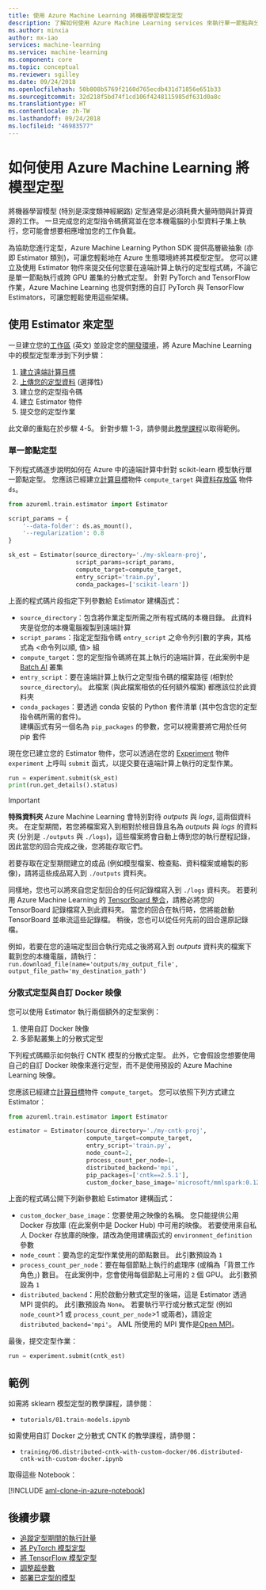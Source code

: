 ```yaml
---
title: 使用 Azure Machine Learning 將機器學習模型定型
description: 了解如何使用 Azure Machine Learning services 來執行單一節點與分散式傳統機器學習與深度學習模型的定型
ms.author: minxia
author: mx-iao
services: machine-learning
ms.service: machine-learning
ms.component: core
ms.topic: conceptual
ms.reviewer: sgilley
ms.date: 09/24/2018
ms.openlocfilehash: 50b808b5769f2160d765ecdb431d71856e651b33
ms.sourcegitcommit: 32d218f5bd74f1cd106f4248115985df631d0a8c
ms.translationtype: HT
ms.contentlocale: zh-TW
ms.lasthandoff: 09/24/2018
ms.locfileid: "46983577"
---
```

# <a name="how-to-train-models-with-azure-machine-learning"></a>如何使用 Azure Machine Learning 將模型定型

將機器學習模型 (特別是深度類神經網路) 定型通常是必須耗費大量時間與計算資源的工作。 一旦完成您的定型指令碼撰寫並在您本機電腦的小型資料子集上執行，您可能會想要相應增加您的工作負載。

為協助您進行定型，Azure Machine Learning Python SDK 提供高層級抽象 (亦即 Estimator 類別)，可讓您輕鬆地在 Azure 生態環境終將其模型定型。 您可以建立及使用 Estimator 物件來提交任何您要在遠端計算上執行的定型程式碼，不論它是單一節點執行或跨 GPU 叢集的分散式定型。 針對 PyTorch and TensorFlow 作業，Azure Machine Learning 也提供對應的自訂 PyTorch 與 TensorFlow Estimators，可讓您輕鬆使用這些架構。

## <a name="train-with-an-estimator"></a>使用 Estimator 來定型

一旦建立您的[工作區](https://docs.microsoft.com/azure/machine-learning/service/concept-azure-machine-learning-architecture#workspace) \(英文\) 並設定您的[開發環境](how-to-configure-environment.md)，將 Azure Machine Learning 中的模型定型牽涉到下列步驟：  
1. [建立遠端計算目標](how-to-set-up-training-targets.md)
2. [上傳您的定型資料](how-to-access-data.md) (選擇性)
3. 建立您的定型指令碼
4. 建立 Estimator 物件
5. 提交您的定型作業

此文章的重點在於步驟 4-5。 針對步驟 1-3，請參閱此[教學課程](tutorial-train-models-with-aml.md)以取得範例。

### <a name="single-node-training"></a>單一節點定型

下列程式碼逐步說明如何在 Azure 中的遠端計算中針對 scikit-learn 模型執行單一節點定型。 您應該已經建立[計算目標](how-to-set-up-training-targets.md#batch)物件 `compute_target` 與[資料存放區](how-to-access-data.md) 物件 `ds`。

```Python
from azureml.train.estimator import Estimator

script_params = {
    '--data-folder': ds.as_mount(),
    '--regularization': 0.8
}

sk_est = Estimator(source_directory='./my-sklearn-proj',
                   script_params=script_params,
                   compute_target=compute_target,
                   entry_script='train.py',
                   conda_packages=['scikit-learn'])
```

上面的程式碼片段指定下列參數給 Estimator 建構函式：
* `source_directory`：包含將作業定型所需之所有程式碼的本機目錄。 此資料夾是從您的本機電腦複製到遠端計算 
* `script_params`：指定定型指令碼 `entry_script` 之命令列引數的字典，其格式為 <命令列以順, 值> 組
* `compute_target`：您的定型指令碼將在其上執行的遠端計算，在此案例中是 [Batch AI](how-to-set-up-training-targets.md#batch) 叢集
* `entry_script`：要在遠端計算上執行之定型指令碼的檔案路徑 (相對於 `source_directory`)。 此檔案 (與此檔案相依的任何額外檔案) 都應該位於此資料夾
* `conda_packages`：要透過 conda 安裝的 Python 套件清單 (其中包含您的定型指令碼所需的套件)。  
建構函式有另一個名為 `pip_packages` 的參數，您可以視需要將它用於任何 pip 套件

現在您已建立您的 Estimator 物件，您可以透過在您的 [Experiment](concept-azure-machine-learning-architecture.md#experiment) 物件 `experiment` 上呼叫 `submit` 函式，以提交要在遠端計算上執行的定型作業。 

```Python
run = experiment.submit(sk_est)
print(run.get_details().status)
```

> [!IMPORTANT]
> **特殊資料夾** Azure Machine Learning 會特別對待 *outputs* 與 *logs*, 這兩個資料夾。 在定型期間，若您將檔案寫入到相對於根目錄且名為 *outputs* 與 *logs* 的資料夾 (分別是 `./outputs` 與 `./logs`)，這些檔案將會自動上傳到您的執行歷程記錄，因此當您的回合完成之後，您將能存取它們。 
>
> 若要存取在定型期間建立的成品 (例如模型檔案、檢查點、資料檔案或繪製的影像)，請將這些成品寫入到 `./outputs` 資料夾。
>
> 同樣地，您也可以將來自您定型回合的任何記錄檔寫入到 `./logs` 資料夾。 若要利用 Azure Machine Learning 的 [TensorBoard 整合](https://aka.ms/aml-notebook-tb)，請務必將您的 TensorBoard 記錄檔寫入到此資料夾。 當您的回合在執行時，您將能啟動 TensorBoard 並串流這些記錄檔。  稍後，您也可以從任何先前的回合還原記錄檔。
>
> 例如，若要在您的遠端定型回合執行完成之後將寫入到 *outputs* 資料夾的檔案下載到您的本機電腦，請執行：`run.download_file(name='outputs/my_output_file', output_file_path='my_destination_path')`

### <a name="distributed-training-and-custom-docker-images"></a>分散式定型與自訂 Docker 映像

您可以使用 Estimator 執行兩個額外的定型案例：
1. 使用自訂 Docker 映像
2. 多節點叢集上的分散式定型

下列程式碼顯示如何執行 CNTK 模型的分散式定型。 此外，它會假設您想要使用自己的自訂 Docker 映像來進行定型，而不是使用預設的 Azure Machine Learning 映像。

您應該已經建立[計算目標](how-to-set-up-training-targets.md#batch)物件 `compute_target`。 您可以依照下列方式建立 Estimator：

```Python
from azureml.train.estimator import Estimator

estimator = Estimator(source_directory='./my-cntk-proj',
                      compute_target=compute_target,
                      entry_script='train.py',
                      node_count=2,
                      process_count_per_node=1,
                      distributed_backend='mpi',     
                      pip_packages=['cntk==2.5.1'],
                      custom_docker_base_image='microsoft/mmlspark:0.12')
```

上面的程式碼公開下列新參數給 Estimator 建構函式：
* `custom_docker_base_image`：您要使用之映像的名稱。 您只能提供公用 Docker 存放庫 (在此案例中是 Docker Hub) 中可用的映像。 若要使用來自私人 Docker 存放庫的映像，請改為使用建構函式的 `environment_definition` 參數
* `node_count`：要為您的定型作業使用的節點數目。 此引數預設為 `1`
* `process_count_per_node`：要在每個節點上執行的處理序 (或稱為「背景工作角色」) 數目。 在此案例中，您會使用每個節點上可用的 `2` 個 GPU。 此引數預設為 `1`
* `distributed_backend`：用於啟動分散式定型的後端，這是 Estimator 透過 MPI 提供的。 此引數預設為 `None`。 若要執行平行或分散式定型 (例如 `node_count`>1 或 `process_count_per_node`>1 或兩者)，請設定 `distributed_backend='mpi'`。 AML 所使用的 MPI 實作是[Open MPI](https://www.open-mpi.org/)。

最後，提交定型作業：
```Python
run = experiment.submit(cntk_est)
```

## <a name="examples"></a>範例
如需將 sklearn 模型定型的教學課程，請參閱：
* `tutorials/01.train-models.ipynb`

如需使用自訂 Docker 之分散式 CNTK 的教學課程，請參閱：
* `training/06.distributed-cntk-with-custom-docker/06.distributed-cntk-with-custom-docker.ipynb`

取得這些 Notebook：

[!INCLUDE [aml-clone-in-azure-notebook](../../../includes/aml-clone-for-examples.md)]

## <a name="next-steps"></a>後續步驟

* [追蹤定型期間的執行計量](how-to-track-experiments.md)
* [將 PyTorch 模型定型](how-to-train-pytorch.md)
* [將 TensorFlow 模型定型](how-to-train-tensorflow.md)
* [調整超參數](how-to-tune-hyperparameters.md)
* [部署已定型的模型](how-to-deploy-and-where.md)
